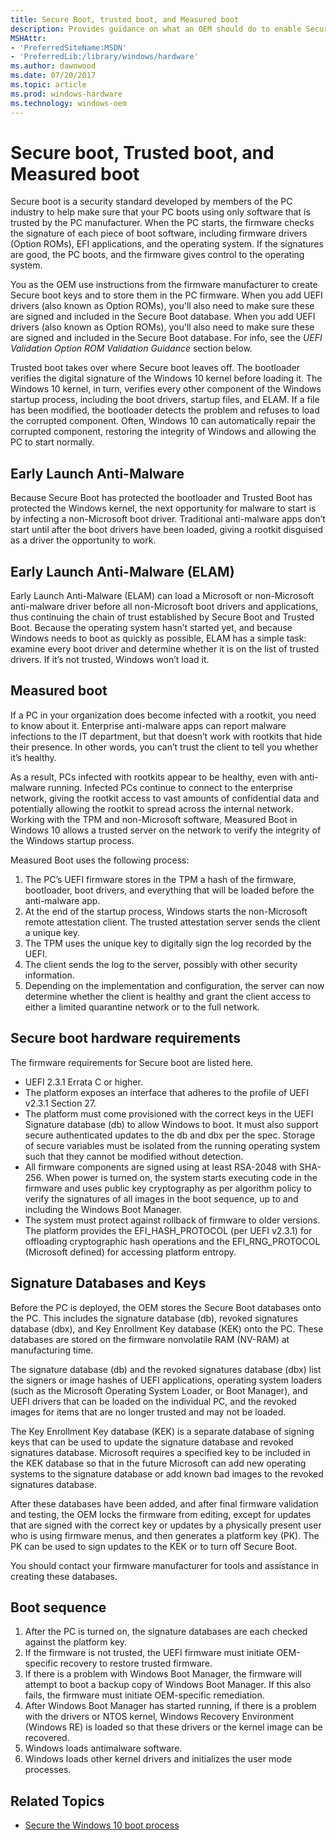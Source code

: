 ```yaml
---
title: Secure Boot, trusted boot, and Measured boot
description: Provides guidance on what an OEM should do to enable Securely booting a device
MSHAttr:
- 'PreferredSiteName:MSDN'
- 'PreferredLib:/library/windows/hardware'
ms.author: dawnwood
ms.date: 07/20/2017
ms.topic: article
ms.prod: windows-hardware
ms.technology: windows-oem
---
```


# Secure boot, Trusted boot, and Measured boot
Secure boot is a security standard developed by members of the PC industry to help make sure that your PC boots using only software that is trusted by the PC manufacturer. When the PC starts, the firmware checks the signature of each piece of boot software, including firmware drivers (Option ROMs), EFI applications, and the operating system. If the signatures are good, the PC boots, and the firmware gives control to the operating system.

You as the OEM use instructions from the firmware manufacturer to create Secure boot keys and to store them in the PC firmware. When you add UEFI drivers (also known as Option ROMs), you'll also need to make sure these are signed and included in the Secure Boot database. When you add UEFI drivers (also known as Option ROMs), you'll also need to make sure these are signed and included in the Secure Boot database. For info, see the _UEFI Validation Option ROM Validation Guidance_ section below.

Trusted boot takes over where Secure boot leaves off. The bootloader verifies the digital signature of the Windows 10 kernel before loading it. The Windows 10 kernel, in turn, verifies every other component of the Windows startup process, including the boot drivers, startup files, and ELAM. If a file has been modified, the bootloader detects the problem and refuses to load the corrupted component. Often, Windows 10 can automatically repair the corrupted component, restoring the integrity of Windows and allowing the PC to start normally.

## Early Launch Anti-Malware
Because Secure Boot has protected the bootloader and Trusted Boot has protected the Windows kernel, the next opportunity for malware to start is by infecting a non-Microsoft boot driver. Traditional anti-malware apps don’t start until after the boot drivers have been loaded, giving a rootkit disguised as a driver the opportunity to work.

## Early Launch Anti-Malware (ELAM)
Early Launch Anti-Malware (ELAM) can load a Microsoft or non-Microsoft anti-malware driver before all non-Microsoft boot drivers and applications, thus continuing the chain of trust established by Secure Boot and Trusted Boot. Because the operating system hasn’t started yet, and because Windows needs to boot as quickly as possible, ELAM has a simple task: examine every boot driver and determine whether it is on the list of trusted drivers. If it’s not trusted, Windows won’t load it.
## Measured boot
If a PC in your organization does become infected with a rootkit, you need to know about it. Enterprise anti-malware apps can report malware infections to the IT department, but that doesn’t work with rootkits that hide their presence. In other words, you can’t trust the client to tell you whether it’s healthy. 

As a result, PCs infected with rootkits appear to be healthy, even with anti-malware running. Infected PCs continue to connect to the enterprise network, giving the rootkit access to vast amounts of confidential data and potentially allowing the rootkit to spread across the internal network.
Working with the TPM and non-Microsoft software, Measured Boot in Windows 10 allows a trusted server on the network to verify the integrity of the Windows startup process. 

Measured Boot uses the following process:
1. The PC’s UEFI firmware stores in the TPM a hash of the firmware, bootloader, boot drivers, and everything that will be loaded before the anti-malware app.
2. At the end of the startup process, Windows starts the non-Microsoft remote attestation client. The trusted attestation server sends the client a unique key.
3. The TPM uses the unique key to digitally sign the log recorded by the UEFI.
4. The client sends the log to the server, possibly with other security information.
5. Depending on the implementation and configuration, the server can now determine whether the client is healthy and grant the client access to either a limited quarantine network or to the full network.

## Secure boot hardware requirements
The firmware requirements for Secure boot are listed here.
- UEFI 2.3.1 Errata C or higher.
- The platform exposes an interface that adheres to the profile of UEFI v2.3.1 Section 27.
- The platform must come provisioned with the correct keys in the UEFI Signature database (db) to allow Windows to boot. It must also support secure authenticated updates to the db and dbx per the spec.
Storage of secure variables must be isolated from the running operating system such that they cannot be modified without detection.
- All firmware components are signed using at least RSA-2048 with SHA-256.
When power is turned on, the system starts executing code in the firmware and uses public key cryptography as per algorithm policy to verify the signatures of all images in the boot sequence, up to and including the Windows Boot Manager.
- The system must protect against rollback of firmware to older versions.
The platform provides the EFI_HASH_PROTOCOL (per UEFI v2.3.1) for offloading cryptographic hash operations and the EFI_RNG_PROTOCOL (Microsoft defined) for accessing platform entropy.

## Signature Databases and Keys
Before the PC is deployed, the OEM stores the Secure Boot databases onto the PC. This includes the signature database (db), revoked signatures database (dbx), and Key Enrollment Key database (KEK) onto the PC. These databases are stored on the firmware nonvolatile RAM (NV-RAM) at manufacturing time.

The signature database (db) and the revoked signatures database (dbx) list the signers or image hashes of UEFI applications, operating system loaders (such as the Microsoft Operating System Loader, or Boot Manager), and UEFI drivers that can be loaded on the individual PC, and the revoked images for items that are no longer trusted and may not be loaded.

The Key Enrollment Key database (KEK) is a separate database of signing keys that can be used to update the signature database and revoked signatures database. Microsoft requires a specified key to be included in the KEK database so that in the future Microsoft can add new operating systems to the signature database or add known bad images to the revoked signatures database.

After these databases have been added, and after final firmware validation and testing, the OEM locks the firmware from editing, except for updates that are signed with the correct key or updates by a physically present user who is using firmware menus, and then generates a platform key (PK). The PK can be used to sign updates to the KEK or to turn off Secure Boot.

You should contact your firmware manufacturer for tools and assistance in creating these databases. 

## Boot sequence
1. After the PC is turned on, the signature databases are each checked against the platform key.
2. If the firmware is not trusted, the UEFI firmware must initiate OEM-specific recovery to restore trusted firmware.
3. If there is a problem with Windows Boot Manager, the firmware will attempt to boot a backup copy of Windows Boot Manager. If this also fails, the firmware must initiate OEM-specific remediation.
4. After Windows Boot Manager has started running, if there is a problem with the drivers or NTOS kernel, Windows Recovery Environment (Windows RE) is loaded so that these drivers or the kernel image can be recovered.
5. Windows loads antimalware software.
6. Windows loads other kernel drivers and initializes the user mode processes.


## Related Topics

- [Secure the Windows 10 boot process](https://docs.microsoft.com/en-us/windows/threat-protection/secure-the-windows-10-boot-process)